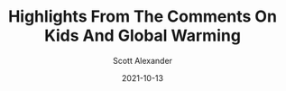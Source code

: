 ---
layout: podcast
title: "Highlights From The Comments On Kids And Global Warming"
author: Scott Alexander
description: https://astralcodexten.substack.com/p/highlights-from-the-comments-on-kids
date: 2021-10-13
length: 6521803
duration: 1630
guid: highlights-from-the-comments-on-kids
---